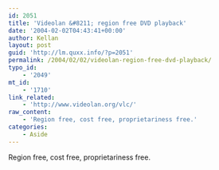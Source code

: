 ```yaml
---
id: 2051
title: 'Videolan &#8211; region free DVD playback'
date: '2004-02-02T04:43:41+00:00'
author: Kellan
layout: post
guid: 'http://lm.quxx.info/?p=2051'
permalink: /2004/02/02/videolan-region-free-dvd-playback/
typo_id:
    - '2049'
mt_id:
    - '1710'
link_related:
    - 'http://www.videolan.org/vlc/'
raw_content:
    - 'Region free, cost free, proprietariness free.'
categories:
    - Aside
---
```


Region free, cost free, proprietariness free.
